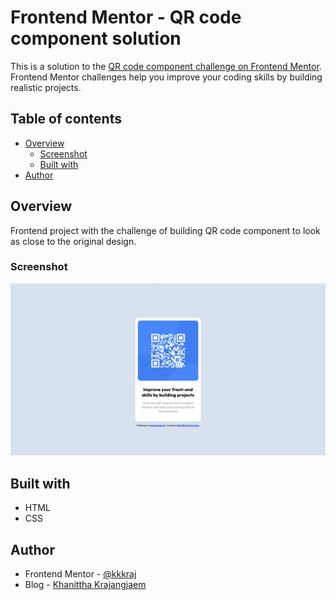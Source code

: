 # Frontend Mentor - QR code component solution

This is a solution to the [QR code component challenge on Frontend Mentor](https://www.frontendmentor.io/challenges/qr-code-component-iux_sIO_H). Frontend Mentor challenges help you improve your coding skills by building realistic projects. 


## Table of contents

- [Overview](#overview)
  - [Screenshot](#screenshot)
  - [Built with](#built-with)
- [Author](#author)


## Overview
Frontend project with the challenge of building QR code component to look as close to the original design.


### Screenshot

![](./images/screenshot.jpg)


## Built with

- HTML
- CSS


## Author

- Frontend Mentor - [@kkkraj](https://www.frontendmentor.io/profile/kkkraj)
- Blog - [Khanittha Krajangjaem](https://medium.com/@kkkraj)
